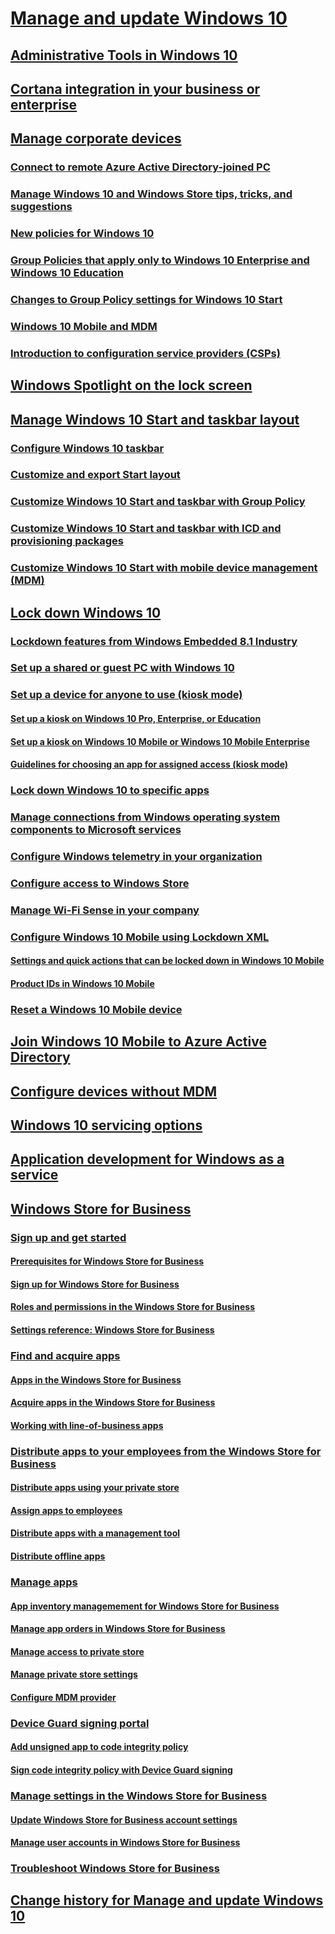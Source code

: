 # [Manage and update Windows 10](index.md)
## [Administrative Tools in Windows 10](administrative-tools-in-windows-10.md)
## [Cortana integration in your business or enterprise](manage-cortana-in-enterprise.md)
## [Manage corporate devices](manage-corporate-devices.md)
### [Connect to remote Azure Active Directory-joined PC](connect-to-remote-aadj-pc.md)
### [Manage Windows 10 and Windows Store tips, tricks, and suggestions](manage-tips-and-suggestions.md)
### [New policies for Windows 10](new-policies-for-windows-10.md)
### [Group Policies that apply only to Windows 10 Enterprise and Windows 10 Education](group-policies-for-enterprise-and-education-editions.md)
### [Changes to Group Policy settings for Windows 10 Start](changes-to-start-policies-in-windows-10.md)
### [Windows 10 Mobile and MDM](windows-10-mobile-and-mdm.md)
### [Introduction to configuration service providers (CSPs)](how-it-pros-can-use-configuration-service-providers.md)
## [Windows Spotlight on the lock screen](windows-spotlight.md)
## [Manage Windows 10 Start and taskbar layout](windows-10-start-layout-options-and-policies.md)
### [Configure Windows 10 taskbar](configure-windows-10-taskbar.md)
### [Customize and export Start layout](customize-and-export-start-layout.md)
### [Customize Windows 10 Start and taskbar with Group Policy](customize-windows-10-start-screens-by-using-group-policy.md)
### [Customize Windows 10 Start and taskbar with ICD and provisioning packages](customize-windows-10-start-screens-by-using-provisioning-packages-and-icd.md)
### [Customize Windows 10 Start with mobile device management (MDM)](customize-windows-10-start-screens-by-using-mobile-device-management.md)
## [Lock down Windows 10](lock-down-windows-10.md)
### [Lockdown features from Windows Embedded 8.1 Industry](lockdown-features-windows-10.md)
### [Set up a shared or guest PC with Windows 10](set-up-shared-or-guest-pc.md)
### [Set up a device for anyone to use (kiosk mode)](set-up-a-device-for-anyone-to-use.md)
#### [Set up a kiosk on Windows 10 Pro, Enterprise, or Education](set-up-a-kiosk-for-windows-10-for-desktop-editions.md)
#### [Set up a kiosk on Windows 10 Mobile or Windows 10 Mobile Enterprise](set-up-a-kiosk-for-windows-10-for-mobile-edition.md)
#### [Guidelines for choosing an app for assigned access (kiosk mode)](guidelines-for-assigned-access-app.md)
### [Lock down Windows 10 to specific apps](lock-down-windows-10-to-specific-apps.md)
### [Manage connections from Windows operating system components to Microsoft services](manage-connections-from-windows-operating-system-components-to-microsoft-services.md)
### [Configure Windows telemetry in your organization](configure-windows-telemetry-in-your-organization.md)
### [Configure access to Windows Store](stop-employees-from-using-the-windows-store.md)
### [Manage Wi-Fi Sense in your company](manage-wifi-sense-in-enterprise.md)
### [Configure Windows 10 Mobile using Lockdown XML](lockdown-xml.md)
#### [Settings and quick actions that can be locked down in Windows 10 Mobile](settings-that-can-be-locked-down.md)
#### [Product IDs in Windows 10 Mobile](product-ids-in-windows-10-mobile.md)
### [Reset a Windows 10 Mobile device](reset-a-windows-10-mobile-device.md)
## [Join Windows 10 Mobile to Azure Active Directory](join-windows-10-mobile-to-azure-active-directory.md)
## [Configure devices without MDM](configure-devices-without-mdm.md)
## [Windows 10 servicing options](introduction-to-windows-10-servicing.md)
## [Application development for Windows as a service](application-development-for-windows-as-a-service.md)
## [Windows Store for Business](windows-store-for-business.md)
### [Sign up and get started](sign-up-windows-store-for-business-overview.md)
#### [Prerequisites for Windows Store for Business](prerequisites-windows-store-for-business.md)
#### [Sign up for Windows Store for Business](sign-up-windows-store-for-business.md)
#### [Roles and permissions in the Windows Store for Business](roles-and-permissions-windows-store-for-business.md)
#### [Settings reference: Windows Store for Business](settings-reference-windows-store-for-business.md)
### [Find and acquire apps](find-and-acquire-apps-overview.md)
#### [Apps in the Windows Store for Business](apps-in-windows-store-for-business.md)
#### [Acquire apps in the Windows Store for Business](acquire-apps-windows-store-for-business.md)
#### [Working with line-of-business apps](working-with-line-of-business-apps.md)
### [Distribute apps to your employees from the Windows Store for Business](distribute-apps-to-your-employees-windows-store-for-business.md)
#### [Distribute apps using your private store](distribute-apps-from-your-private-store.md)
#### [Assign apps to employees](assign-apps-to-employees.md)
#### [Distribute apps with a management tool](distribute-apps-with-management-tool.md)
#### [Distribute offline apps](distribute-offline-apps.md)
### [Manage apps](manage-apps-windows-store-for-business-overview.md)
#### [App inventory managemement for Windows Store for Business](app-inventory-management-windows-store-for-business.md)
#### [Manage app orders in Windows Store for Business](manage-orders-windows-store-for-business.md)
#### [Manage access to private store](manage-access-to-private-store.md)
#### [Manage private store settings](manage-private-store-settings.md)
#### [Configure MDM provider](configure-mdm-provider-windows-store-for-business.md)
### [Device Guard signing portal](device-guard-signing-portal.md)
#### [Add unsigned app to code integrity policy](add-unsigned-app-to-code-integrity-policy.md)
#### [Sign code integrity policy with Device Guard signing](sign-code-integrity-policy-with-device-guard-signing.md)
### [Manage settings in the Windows Store for Business](manage-settings-windows-store-for-business.md)
#### [Update Windows Store for Business account settings](update-windows-store-for-business-account-settings.md)
#### [Manage user accounts in Windows Store for Business](manage-users-and-groups-windows-store-for-business.md)
### [Troubleshoot Windows Store for Business](troubleshoot-windows-store-for-business.md)
## [Change history for Manage and update Windows 10](change-history-for-manage-and-update-windows-10.md)
